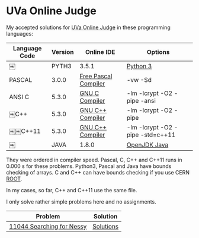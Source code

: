 # UVa Online Judge
My accepted solutions for [UVa Online Judge](https://uva.onlinejudge.org/) in these programming languages:

| Language Code | Version | Online IDE | Options |
| ------------- | ------- | ---------- | ------- |
￼| PYTH3         | 3.5.1   | [Python 3](https://www.tutorialspoint.com/execute_python3_online.php) | -v |
| PASCAL        | 3.0.0   | [Free Pascal Compiler](https://www.tutorialspoint.com/compile_pascal_online.php) | -vw -Sd |
| ANSI C        | 5.3.0   | [GNU C Compiler](https://www.tutorialspoint.com/compile_c99_online.php) | -lm -lcrypt -O2 -pipe -ansi |
| ￼C++           | 5.3.0   | [GNU C++ Compiler](https://www.tutorialspoint.com/compile_cpp_online.php) | -lm -lcrypt -O2 -pipe |
| ￼￼C++11         | 5.3.0   | [GNU C++ Compiler](https://www.tutorialspoint.com/compile_cpp11_online.php) | -lm -lcrypt -O2 -pipe -std=c++11 |  
￼| JAVA          | 1.8.0   | [OpenJDK Java](https://www.tutorialspoint.com/compile_java8_online.php) | -v |

They were ordered in compiler speed. Pascal, C, C++ and C++11 runs in 0.000 s for these problems. Python3, Pascal and Java
have bounds checking of arrays. C and C++ can have bounds checking if you 
use CERN [ROOT](https://github.com/mobluse/uva/blob/master/root-system.md).

In my cases, so far, C++ and C++11 use the same file.

I only solve rather simple problems here and no assignments.

| Problem | Solution |
| ------- | -------- |
| [11044	Searching for Nessy](https://uva.onlinejudge.org/index.php?option=com_onlinejudge&Itemid=8&page=show_problem&problem=1985) | [Solutions](https://github.com/mobluse/uva/tree/master/11044) |
